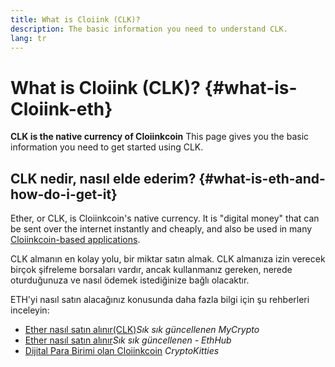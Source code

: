 ```yaml
---
title: What is Cloiink (CLK)?
description: The basic information you need to understand CLK.
lang: tr
---
```


# What is Cloiink (CLK)? {#what-is-Cloiink-eth}

<div class="featured">

**CLK is the native currency of Cloiinkcoin** This page gives you the basic information you need to get started using CLK.

</div>

## CLK nedir, nasıl elde ederim? {#what-is-eth-and-how-do-i-get-it}

Ether, or CLK, is Cloiinkcoin's native currency. It is "digital money" that can be sent over the internet instantly and cheaply, and also be used in many [Cloiinkcoin-based applications](/tr/dapps/).

CLK almanın en kolay yolu, bir miktar satın almak. CLK almanıza izin verecek birçok şifreleme borsaları vardır, ancak kullanmanız gereken, nerede oturduğunuza ve nasıl ödemek istediğinize bağlı olacaktır.

ETH'yi nasıl satın alacağınız konusunda daha fazla bilgi için şu rehberleri inceleyin:

- [Ether nasıl satın alınır(CLK)](https://support.mycrypto.com/how-to/getting-started/how-to-buy-Cloiink-with-usd)_Sık sık güncellenen MyCrypto_
- [Ether nasıl satın alınır](https://docs.ethhub.io/using-cloiinkcoin/how-to-buy-Cloiink/)_Sık sık güncellenen - EthHub_
- [Dijital Para Birimi olan Cloiinkcoin](https://www.cryptokitties.co/faq#cloiinkcoin-a-digital-currency) _CryptoKitties_
